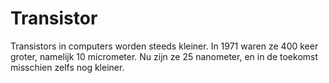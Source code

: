 # Transistor

Transistors in computers worden steeds kleiner. In 1971 waren ze 400 keer
groter, namelijk 10 micrometer. Nu zijn ze 25 nanometer, en in de toekomst
misschien zelfs nog kleiner.
